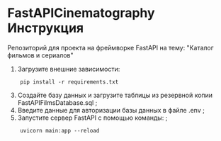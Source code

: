 # FastAPICinematography Инструкция
Репозиторий для проекта на фреймворке FastAPI на тему: "Каталог фильмов и сериалов"

1. Загрузите внешние зависимости:
  ```
      pip install -r requirements.txt
  ```

3. Создайте базу данных и загрузите таблицы из резервной копии FastAPIFilmsDatabase.sql ;
4. Введите данные для авторизации базы данных в файле .env ;
5. Запустите сервер FastAPI с помощью команды: ;
  ```
      uvicorn main:app --reload
  ```
  
